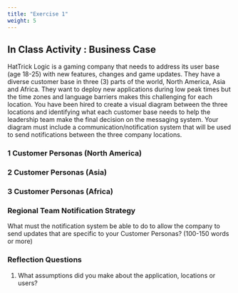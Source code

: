 ```yaml
---
title: "Exercise 1"
weight: 5
---
```


## In Class Activity : Business Case

HatTrick Logic is a gaming company that needs to address its user base (age 18-25) with new features, changes and game updates. They have a diverse customer base in three (3) parts of the world, North America, Asia and Africa. They want to deploy new applications during low peak times but the time zones and language barriers makes this challenging for each location. You have been hired to create a visual diagram between the three locations and identifying what each customer base needs to help the leadership team make the final decision on the messaging system. Your diagram must include a communication/notification system that will be used to send notifications between the three company locations. 

### 1 Customer Personas (North America)

### 2 Customer Personas (Asia)

### 3 Customer Personas (Africa)

### Regional Team Notification Strategy 
What must the notification system be able to do to allow the company to send updates that are specific to your Customer Personas? (100-150 words or more)

### Reflection Questions
1. What assumptions did you make about the application, locations or users? 
 

